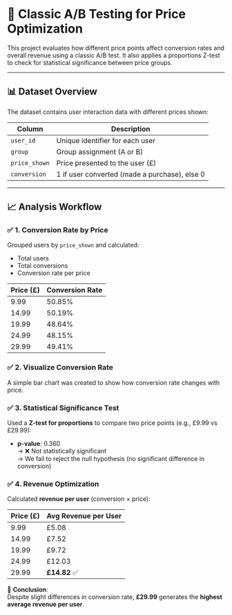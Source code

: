 # 🧪 Classic A/B Testing for Price Optimization

This project evaluates how different price points affect conversion rates and overall revenue using a classic A/B test. It also applies a proportions Z-test to check for statistical significance between price groups.

---

## 📊 Dataset Overview

The dataset contains user interaction data with different prices shown:

| Column         | Description                                 |
|----------------|---------------------------------------------|
| `user_id`      | Unique identifier for each user             |
| `group`        | Group assignment (A or B)                   |
| `price_shown`  | Price presented to the user (£)             |
| `conversion`   | 1 if user converted (made a purchase), else 0 |

---

## 📈 Analysis Workflow

### ✅ 1. Conversion Rate by Price

Grouped users by `price_shown` and calculated:

- Total users
- Total conversions
- Conversion rate per price

| Price (£) | Conversion Rate |
|-----------|-----------------|
| 9.99      | 50.85%          |
| 14.99     | 50.19%          |
| 19.99     | 48.64%          |
| 24.99     | 48.15%          |
| 29.99     | 49.41%          |

### ✅ 2. Visualize Conversion Rate

A simple bar chart was created to show how conversion rate changes with price.

### ✅ 3. Statistical Significance Test

Used a **Z-test for proportions** to compare two price points (e.g., £9.99 vs £29.99):

- **p-value**: 0.360  
  → ❌ Not statistically significant  
  → We fail to reject the null hypothesis (no significant difference in conversion)

### ✅ 4. Revenue Optimization

Calculated **revenue per user** (conversion × price):

| Price (£) | Avg Revenue per User |
|-----------|----------------------|
| 9.99      | £5.08                |
| 14.99     | £7.52                |
| 19.99     | £9.72                |
| 24.99     | £12.03               |
| 29.99     | **£14.82** ✅         |

📌 **Conclusion**:  
Despite slight differences in conversion rate, **£29.99** generates the **highest average revenue per user**.


